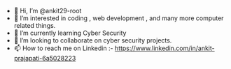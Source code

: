 - 👋 Hi, I’m @ankit29-root
- 👀 I’m interested in coding , web development , and many more computer related things.
- 🌱 I’m currently learning Cyber Security
- 💞️ I’m looking to collaborate on cyber security projects.
- 📫 How to reach me on Linkedin :- https://www.linkedin.com/in/ankit-prajapati-6a5028223

<!---
ankit29-root/ankit29-root is a ✨ special ✨ repository because its `README.md` (this file) appears on your GitHub profile.
You can click the Preview link to take a look at your changes.
--->
